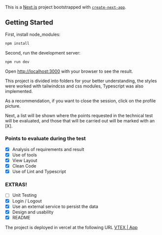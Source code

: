 This is a [Next.js](https://nextjs.org/) project bootstrapped with [`create-next-app`](https://github.com/vercel/next.js/tree/canary/packages/create-next-app).

## Getting Started

First, install node_modules:

```bash
npm install
```

Second, run the development server:

```bash
npm run dev
```

Open [http://localhost:3000](http://localhost:3000) with your browser to see the result.

This project is divided into folders for your better understanding, the styles were worked with tailwindcss and css modules, Typescript was also implemented.

As a recommendation, if you want to close the session, click on the profile picture.

Next, a list will be shown where the points requested in the technical test will be evaluated, and those that will be carried out will be marked with an [X].

### Points to evaluate during the test

-   [x] Analysis of requirements and result
-   [x] Use of tools
-   [x] View Layout
-   [x] Clean Code
-   [x] Use of Lint and Typescript

### EXTRAS!

-   [ ] Unit Testing
-   [x] Login / Logout
-   [x] Use an external service to persist the data
-   [x] Design and usability
-   [x] README

The project is deployed in vercel at the following URL [VTEX | App](vtex-indol.vercel.app)
